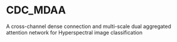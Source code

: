 # CDC_MDAA
A cross-channel dense connection and multi-scale dual aggregated attention network for Hyperspectral image classification
